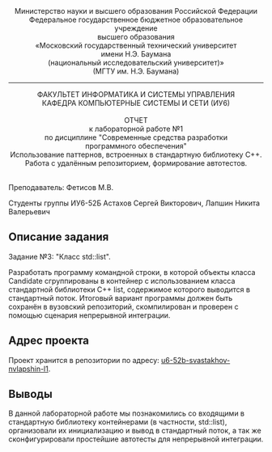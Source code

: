<div align="center">
Министерство науки и высшего образования Российской Федерации <br />
Федеральное государственное бюджетное образовательное учреждение <br />
высшего образования <br />
«Московский государственный технический университет <br />
имени Н.Э. Баумана <br />
(национальный исследовательский университет)» <br />
(МГТУ им. Н.Э. Баумана)
</div>
<hr />
<div align="center">
ФАКУЛЬТЕТ ИНФОРМАТИКА И СИСТЕМЫ УПРАВЛЕНИЯ <br />
КАФЕДРА КОМПЬЮТЕРНЫЕ СИСТЕМЫ И СЕТИ (ИУ6)
</div>
<br />
<div align="center">
ОТЧЕТ <br />
к лабораторной работе №1 <br />
по дисциплине "Современные средства разработки <br />
программного обеспечения" <br />
Использование паттернов, встроенных в стандартную библиотеку С++.<br />
Работа с удалённым репозиторием, формирование автотестов.
</div>
<br />

Преподаватель: Фетисов М.В.

Студенты группы ИУ6-52Б Астахов Сергей Викторович, Лапшин Никита Валерьевич

## Описание задания

Задание №3: "Класс std::list".

Разработать программу командной строки, в которой объекты класса Candidate сгруппированы в контейнер с использованием класса стандартной библиотеки C++ list, содержимое которого выводится в стандартный поток. Итоговый вариант программы должен быть сохранён в вузовский репозиторий, скомпилирован и проверен с помощью сценария непрерывной интеграции.

## Адрес проекта

Проект хранится в репозитории по адресу: [u6-52b-svastakhov-nvlapshin-l1](https://bmstu.codes/lsx/mstd/iu6-5-2021/iu6-52b-svastakhov-nvlapshin/l1).

## Выводы

В данной лабораторной работе мы познакомились со входящими в стандартную библиотеку контейнерами (в частности, std::list), организовали их инициализацию и вывод в стандартный поток, а так же сконфигурировали простейшие автотесты для непрерывной интеграции.